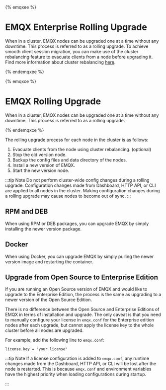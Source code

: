 {% emqxee %}

# EMQX Enterprise Rolling Upgrade

When in a cluster, EMQX nodes can be upgraded one at a time without any downtime. This process is referred to as a rolling upgrade. To achieve smooth client session migration, you can make use of the cluster rebalancing feature to evacuate clients from a node before upgrading it. Find more information about cluster rebalancing [here](../deploy/cluster/rebalancing.md).

{% endemqxee %}

{% emqxce %}

# EMQX Rolling Upgrade

When in a cluster, EMQX nodes can be upgraded one at a time without any downtime. This process is referred to as a rolling upgrade.

{% endemqxce %}

The rolling upgrade process for each node in the cluster is as follows:

1. Evacuate clients from the node using cluster rebalancing. (optional)
2. Stop the old version node.
3. Backup the config files and data directory of the nodes.
4. Install a new version of EMQX.
5. Start the new version node.

:::tip Note
Do not perform cluster-wide config changes during a rolling upgrade. Configuration changes made from Dashboard, HTTP API, or CLI are applied to all nodes in the cluster. Making configuration changes during a rolling upgrade may cause nodes to become out of sync.
:::

## RPM and DEB

When using RPM or DEB packages, you can upgrade EMQX by simply installing the newer version package.

## Docker

When using Docker, you can upgrade EMQX by simply pulling the newer version image and restarting the container.

## Upgrade from Open Source to Enterprise Edition

If you are running an Open Source version of EMQX and would like to upgrade to the Enterprise Edition,
the process is the same as upgrading to a newer version of the Open Source Edition.

There is no difference between the Open Source and Enterprise Editions of EMQX in terms of installation and upgrade.
The only caveat is that you need to manually configure your license in `emqx.conf` for the Enterprise edition nodes after each upgrade, but cannot apply the license key to the whole cluster before all nodes are upgraded.

For example, add the following line to `emqx.conf`:
```
license.key = "your license"
```

:::tip Note
If a license configuration is added to `emqx.conf`, any runtime changes made from the Dashboard, HTTP API, or CLI will be lost after the node is restarted. This is because `emqx.conf` and environment variables have the highest priority when loading configurations during startup.

:::
